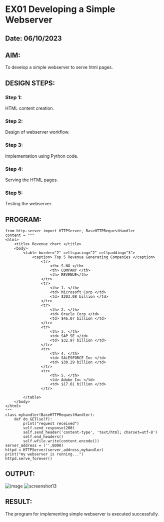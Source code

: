 # EX01 Developing a Simple Webserver
## Date: 06/10/2023

## AIM:
To develop a simple webserver to serve html pages.

## DESIGN STEPS:
### Step 1: 
HTML content creation.

### Step 2:
Design of webserver workflow.

### Step 3:
Implementation using Python code.

### Step 4:
Serving the HTML pages.

### Step 5:
Testing the webserver.

## PROGRAM:
```
from http.server import HTTPServer, BaseHTTPRequestHandler
content = """
<html>
	<title> Revenue chart </title>
	<body>
		<table border="2" cellspacing="2" cellpadding="3">
			<caption> Top 5 Revenue Generating Companies </caption>
				<tr>
					<th> S.NO </th>
					<th> COMPANY </th>
					<th> REVENUE</th>
				</tr>
				<tr>
					<th> 1. </th>
					<td> Microsoft Corp </td>
					<td> $203.08 billion </td>
				</tr>
				<tr>
					<th> 2. </th>
					<td> Oracle Corp </td>
					<td> $46.07 billion </td>
				</tr>
				<tr>
					<th> 3. </th>
					<td> SAP SE </td>
					<td> $32.97 billion </td>
				</tr>		
				<tr>
					<th> 4. </th>
					<td> SALESFORCE Inc </td>
					<td> $30.29 billion </td>
				</tr>
				<tr>
					<th> 5. </th>
					<td> Adobe Inc </td>
					<td> $17.61 billion </td>
				</tr>

		</table> 
	</body>
</html>
"""
class myhandler(BaseHTTPRequestHandler):
    def do_GET(self):
        print("request received")
        self.send_response(200)
        self.send_header('content-type', 'text/html; charset=utf-8')
        self.end_headers()
        self.wfile.write(content.encode())
server_address = ('',8000)
httpd = HTTPServer(server_address,myhandler)
print("my webserver is running...")
httpd.serve_forever()
```

## OUTPUT:
![image](https://github.com/Saiguruchandran/simplewebserver/assets/144870946/e80ffea1-f63e-4c0e-a2b4-9368c73c46ba)
![screenshot13](https://github.com/Saiguruchandran/simplewebserver/assets/144870946/0d05aed9-eab2-458e-b14a-f1eae584659d)




## RESULT:
The program for implementing simple webserver is executed successfully.
